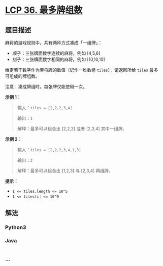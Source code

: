 # [LCP 36. 最多牌组数](https://leetcode.cn/problems/Up5XYM)

## 题目描述

<!-- 这里写题目描述 -->

麻将的游戏规则中，共有两种方式凑成「一组牌」：

-   顺子：三张牌面数字连续的麻将，例如 [4,5,6]
-   刻子：三张牌面数字相同的麻将，例如 [10,10,10]

给定若干数字作为麻将牌的数值（记作一维数组 `tiles`），请返回所给 `tiles` 最多可组成的牌组数。

注意：凑成牌组时，每张牌仅能使用一次。

**示例 1：**

> 输入：`tiles = [2,2,2,3,4]`
>
> 输出：`1`
>
> 解释：最多可以组合出 [2,2,2] 或者 [2,3,4] 其中一组牌。

**示例 2：**

> 输入：`tiles = [2,2,2,3,4,1,3]`
>
> 输出：`2`
>
> 解释：最多可以组合出 [1,2,3] 与 [2,3,4] 两组牌。

**提示：**

-   `1 <= tiles.length <= 10^5`
-   `1 <= tiles[i] <= 10^9`

## 解法

<!-- 这里可写通用的实现逻辑 -->

<!-- tabs:start -->

### **Python3**

<!-- 这里可写当前语言的特殊实现逻辑 -->



### **Java**

<!-- 这里可写当前语言的特殊实现逻辑 -->

```java

```

### **...**

```

```



